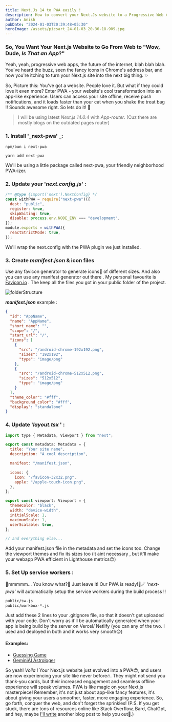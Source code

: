 ```yaml
---
title: Next.Js 14 to PWA easily !
description: How to convert your Next.Js website to a Progressive Web App
author: Anish
pubDate: "2024-01-03T20:39:48+05:30"
heroImage: /assets/picsart_24-01-03_20-36-18-909.jpg
---
```


### So, You Want Your Next.js Website to Go From Web to "Wow, Dude, _Is That an App_?"

Yeah, yeah, progressive web apps, the future of the internet, blah blah blah. You've heard the buzz, seen the fancy icons in Chrome's address bar, and now you're itching to turn your Next.js site into the next big thing. ✨

So, Picture this: You've got a website. People love it. But what if they could love it even more? Enter PWA - your website's cool transformation into an app-like experience. Users can access your site offline, receive push notifications, and it loads faster than your cat when you shake the treat bag !! Sounds awesome right. So lets do it! 🚀

> I will be using latest _Next.js 14.0.4_ with _App-router_.
> (Cuz there are mostly blogs on the outdated pages router)

### 1. Install '_next-pwa' _:

`npm/bun i next-pwa`

`yarn add next-pwa`

We'll be using a little package called next-pwa, your friendly neighborhood PWA-izer.

### 2. Update your '_next.config.js_' :

```js
/** @type {import('next').NextConfig} */
const withPWA = require("next-pwa")({
  dest: "public",
  register: true,
  skipWaiting: true,
  disable: process.env.NODE_ENV === "development",
});
module.exports = withPWA({
  reactStrictMode: true,
});
```

We'll wrap the next.config with the PWA plugin we just installed.

### 3. Create _manifest.json_ & icon files

Use any favicon generator to generate icons💫 of different sizes. And also you can use any manifest generator out there . My personal favourite is [Favicon.io](https://favicon.io/) . The keep all the files you got in your public folder of the project.

![folderStructure](https://i.imgur.com/ZT8j5At.png)

**_manifest.json_** example :

```json
{
  "id": "AppName",
  "name": "AppName",
  "short_name": "",
  "scope": "/",
  "start_url": "/",
  "icons": [
    {
      "src": "/android-chrome-192x192.png",
      "sizes": "192x192",
      "type": "image/png"
    },
    {
      "src": "/android-chrome-512x512.png",
      "sizes": "512x512",
      "type": "image/png"
    }
  ],
  "theme_color": "#fff",
  "background_color": "#fff",
  "display": "standalone"
}
```

### 4. Update '_layout.tsx_ ' :

```js
import type { Metadata, Viewport } from "next";

export const metadata: Metadata = {
  title: "Your site name",
  description: "A cool description",

  manifest: "/manifest.json",

  icons: {
    icon: "/favicon-32x32.png",
    apple: "/apple-touch-icon.png",
  },
};

export const viewport: Viewport = {
  themeColor: "black",
  width: "device-width",
  initialScale: 1,
  maximumScale: 1,
  userScalable: true,
};

// and everything else...
```

Add your manifest.json file in the metadata and set the icons too. Change the viewport themes and fix its sizes too (it aint necessary , but it'll make your webapp PWA efficient in Lighthouse metrics😉)

### 5. Set Up service workers :

🥱mmmmm... You know what?🥱 Just leave it! Our PWA is ready!🎉🪄
_'next-pwa'_ will automatically setup the service workers during the build process !!

```bash
public/sw.js
public/workbox-*.js
```

Just add these 2 lines to your .gitignore file, so that it doesn't get uploaded with your code. Don't worry as it'll be automatically generated when your app is being build by the server on Vercel/ Netlify (you can any of the two. I used and deployed in both and it works very smooth😊)

#### Examples:

- [Guessing Game](https://guess-d-num.netlify.app/)
- [GeminiAI Astrologer](https://gemini-the-astro.vercel.app/)

So yeah! _Voila_ ! Your Next.js website just evolved into a PWA😍, and users are now experiencing your site like never before🔥. They might not send you thank-you cards, but their increased engagement and seamless offline experience will speak volumes.
PWA is like magic on your Next.js masterpiece! Remember, it's not just about app-like fancy features, it's about giving your users a smoother, faster, more engaging experience. So, go forth, conquer the web, and don't forget the sprinkles! (P.S. If you get stuck, there are tons of resources online like Stack Overflow, Bard, ChatGpt, and hey, maybe [I'll write](mailto:anish7biswas@gmail.com) another blog post to help you out🤭.)
